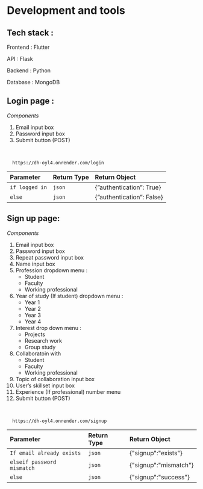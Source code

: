 # Development and tools

## Tech stack :

Frontend : Flutter

API : Flask

Backend : Python

Database : MongoDB

## Login page :
*Components*

1. Email input box
2. Password input box
3. Submit button (POST)

&nbsp;

```http
  https://dh-oyl4.onrender.com/login
```

| Parameter | Return Type     | Return Object                  |
| :-------- | :------- | :-------------------------------- |
| `if logged in`      | `json` | {”authentication”: True}|
| `else`      | `json` | {”authentication”: False}|



## Sign up page:

*Components*

1. Email input box
2. Password input box
3. Repeat password input box
4. Name input box
5. Profession dropdown menu :
    - Student
    - Faculty
    - Working professional
6. Year of study (If student) dropdown menu :
    - Year 1
    - Year 2
    - Year 3
    - Year 4
7. Interest drop down menu :
    - Projects
    - Research work
    - Group study
8. Collaboratoin with
    - Student
    - Faculty
    - Working professional
9. Topic of collaboration input box
10. User’s skillset input box
11. Experience (If professional) number menu 
12. Submit button (POST)

&nbsp;

```http
  https://dh-oyl4.onrender.com/signup
```

| Parameter | Return Type     | Return Object                      |
| :-------- | :------- | :-------------------------------- |
| `If email already exists`      | `json` | {"signup":"exists"} |
| `elseif password mismatch`      | `json` | {"signup":"mismatch"} |
| `else`      | `json` | {"signup":"success"} |
